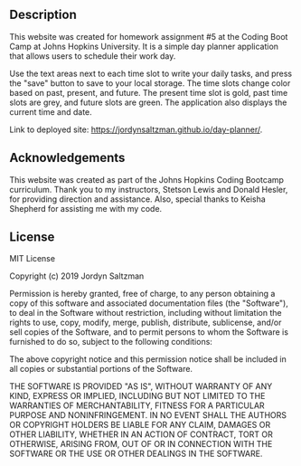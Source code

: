 ## Description
This website was created for homework assignment #5 at the Coding Boot Camp at Johns Hopkins University. It is a simple day planner application that allows users to schedule their work day.

Use the text areas next to each time slot to write your daily tasks, and press the "save" button to save to your local storage. The time slots change color based on past, present, and future. The present time slot is gold, past time slots are grey, and future slots are green. The application also displays the current time and date. 

Link to deployed site: 
https://jordynsaltzman.github.io/day-planner/.



## Acknowledgements

This website was created as part of the Johns Hopkins Coding Bootcamp curriculum. Thank you to my instructors, Stetson Lewis and Donald Hesler, for providing direction and assistance. Also, special thanks to Keisha Shepherd for assisting me with my code. 


## License 

MIT License

Copyright (c) 2019 Jordyn Saltzman

Permission is hereby granted, free of charge, to any person obtaining a copy
of this software and associated documentation files (the "Software"), to deal
in the Software without restriction, including without limitation the rights
to use, copy, modify, merge, publish, distribute, sublicense, and/or sell
copies of the Software, and to permit persons to whom the Software is
furnished to do so, subject to the following conditions:

The above copyright notice and this permission notice shall be included in all
copies or substantial portions of the Software.

THE SOFTWARE IS PROVIDED "AS IS", WITHOUT WARRANTY OF ANY KIND, EXPRESS OR
IMPLIED, INCLUDING BUT NOT LIMITED TO THE WARRANTIES OF MERCHANTABILITY,
FITNESS FOR A PARTICULAR PURPOSE AND NONINFRINGEMENT. IN NO EVENT SHALL THE
AUTHORS OR COPYRIGHT HOLDERS BE LIABLE FOR ANY CLAIM, DAMAGES OR OTHER
LIABILITY, WHETHER IN AN ACTION OF CONTRACT, TORT OR OTHERWISE, ARISING FROM,
OUT OF OR IN CONNECTION WITH THE SOFTWARE OR THE USE OR OTHER DEALINGS IN THE
SOFTWARE.


